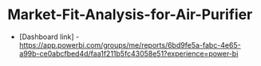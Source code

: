 # Market-Fit-Analysis-for-Air-Purifier
* [Dashboard link] - https://app.powerbi.com/groups/me/reports/6bd9fe5a-fabc-4e65-a99b-ce0abcfbed4d/faa1f211b5fc43058e51?experience=power-bi
